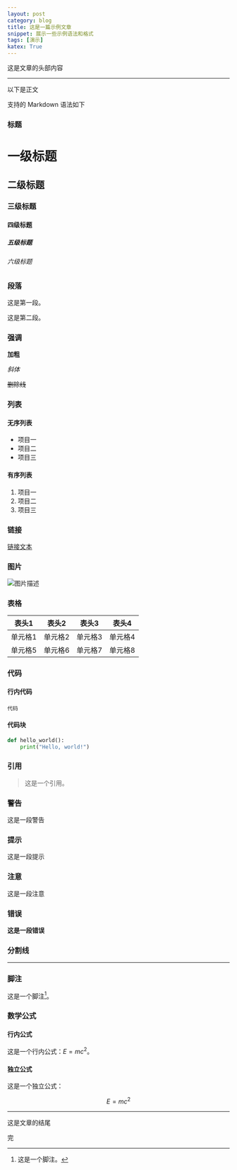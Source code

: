 ```yaml
---
layout: post
category: blog
title: 这是一篇示例文章
snippet: 展示一些示例语法和格式
tags: [演示]
katex: True
---
```


这是文章的头部内容

------------------------------------------------------------------------

以下是正文

支持的 Markdown 语法如下

### 标题

# 一级标题

## 二级标题

### 三级标题

#### 四级标题

##### 五级标题

###### 六级标题

### 段落

这是第一段。

这是第二段。

### 强调

**加粗**

*斜体*

~~删除线~~

### 列表

#### 无序列表

- 项目一
- 项目二
- 项目三

#### 有序列表

1. 项目一
2. 项目二
3. 项目三

### 链接

[链接文本](https://example.com)

### 图片

![图片描述](https://picsum.photos/300/200?random=1)

### 表格

| 表头1 | 表头2 | 表头3 | 表头4 |
| ----- | ----- | ----- | ----- |
| 单元格1 | 单元格2 | 单元格3 | 单元格4 |
| 单元格5 | 单元格6 | 单元格7 | 单元格8 |

### 代码

#### 行内代码

`代码`

#### 代码块

```python
def hello_world():
    print("Hello, world!")
```

### 引用

> 这是一个引用。

### 警告

<div class="warning">
这是一段警告
</div>

### 提示
<div class="tip">
这是一段提示
</div>

### 注意
<div class="note">
这是一段注意
</div>

### 错误
<div class="danger">
<b>这是一段错误</b>
</div>

### 分割线

---

### 脚注

这是一个脚注[^1]。

[^1]: 这是一个脚注。

### 数学公式

#### 行内公式

这是一个行内公式：$E = mc^2$。

#### 独立公式

这是一个独立公式：

$$
E = mc^2
$$

------------------------------------------------------------------------

这是文章的结尾

完
